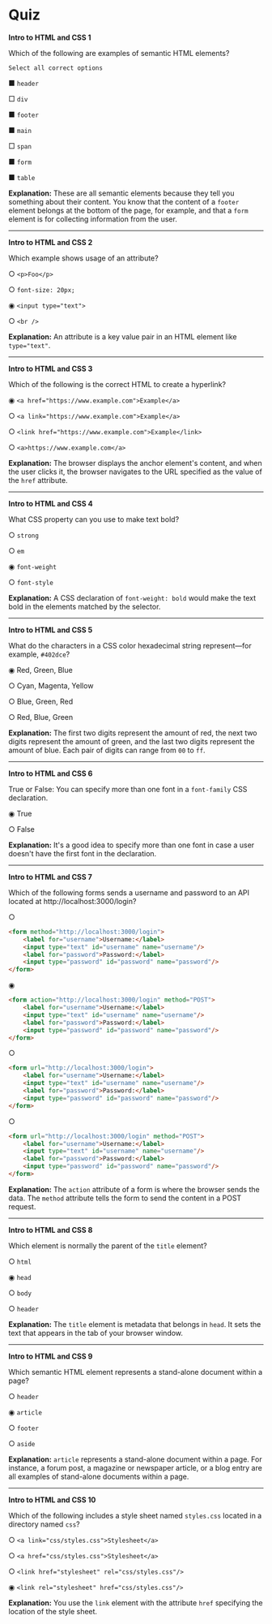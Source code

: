 # Quiz

**Intro to HTML and CSS 1**

Which of the following are examples of semantic HTML elements?

	Select all correct options

■ `header`

□ `div`

■ `footer`

■ `main`

□ `span`

■ `form`

■ `table`

**Explanation:** These are all semantic elements because they tell you something about their content. You know that the content of a `footer` element belongs at the bottom of the page, for example, and that a `form` element is for collecting information from the user.

---

**Intro to HTML and CSS 2**

Which example shows usage of an attribute?

○ `<p>Foo</p>`

○ `font-size: 20px;`

◉ `<input type="text">`

○ `<br />`

**Explanation:** An attribute is a key value pair in an HTML element like `type="text"`.

---

**Intro to HTML and CSS 3**

Which of the following is the correct HTML to create a hyperlink?

◉ `<a href="https://www.example.com">Example</a>`

○ `<a link="https://www.example.com">Example</a>`

○ `<link href="https://www.example.com">Example</link>`

○ `<a>https://www.example.com</a>`

**Explanation:** The browser displays the anchor element's content, and when the user clicks it, the browser navigates to the URL specified as the value of the `href` attribute.

---

**Intro to HTML and CSS 4**

What CSS property can you use to make text bold?

○ `strong`

○ `em`

◉ `font-weight`

○ `font-style`

**Explanation:** A CSS declaration of `font-weight: bold` would make the text bold in the elements matched by the selector.

---

**Intro to HTML and CSS 5**

What do the characters in a CSS color hexadecimal string represent—for example, `#402dce`?

◉ Red, Green, Blue

○ Cyan, Magenta, Yellow

○ Blue, Green, Red

○ Red, Blue, Green

**Explanation:** The first two digits represent the amount of red, the next two digits represent the amount of green, and the last two digits represent the amount of blue. Each pair of digits can range from `00` to `ff`.

---

**Intro to HTML and CSS 6**

True or False: You can specify more than one font in a `font-family` CSS declaration.

◉ True

○ False

**Explanation:** It's a good idea to specify more than one font in case a user doesn't have the first font in the declaration.

---

**Intro to HTML and CSS 7**

Which of the following forms sends a username and password to an API located at http://localhost:3000/login?

○ 
```html
<form method="http://localhost:3000/login">
    <label for="username">Username:</label>
    <input type="text" id="username" name="username"/>
    <label for="password">Password:</label>
    <input type="password" id="password" name="password"/>
</form>
```

◉ 
```html
<form action="http://localhost:3000/login" method="POST">
    <label for="username">Username:</label>
    <input type="text" id="username" name="username"/>
    <label for="password">Password:</label>
    <input type="password" id="password" name="password"/>
</form>
```

○ 
```html
<form url="http://localhost:3000/login">
    <label for="username">Username:</label>
    <input type="text" id="username" name="username"/>
    <label for="password">Password:</label>
    <input type="password" id="password" name="password"/>
</form>
```

○ 
```html
<form url="http://localhost:3000/login" method="POST">
    <label for="username">Username:</label>
    <input type="text" id="username" name="username"/>
    <label for="password">Password:</label>
    <input type="password" id="password" name="password"/>
</form>
```

**Explanation:** The `action` attribute of a form is where the browser sends the data. The `method` attribute tells the form to send the content in a POST request.

---

**Intro to HTML and CSS 8**

Which element is normally the parent of the `title` element?

○ `html`

◉ `head`

○ `body`

○ `header`

**Explanation:** The `title` element is metadata that belongs in `head`. It sets the text that appears in the tab of your browser window.

---

**Intro to HTML and CSS 9**

Which semantic HTML element represents a stand-alone document within a page?

○ `header`

◉ `article`

○ `footer`

○ `aside`

**Explanation:** `article` represents a stand-alone document within a page. For instance, a forum post, a magazine or newspaper article, or a blog entry are all examples of stand-alone documents within a page.

---

**Intro to HTML and CSS 10**

Which of the following includes a style sheet named `styles.css` located in a directory named `css`?

○ `<a link="css/styles.css">Stylesheet</a>`

○ `<a href="css/styles.css">Stylesheet</a>`

○ `<link href="stylesheet" rel="css/styles.css"/>`

◉ `<link rel="stylesheet" href="css/styles.css"/>`

**Explanation:** You use the `link` element with the attribute `href` specifying the location of the style sheet.
